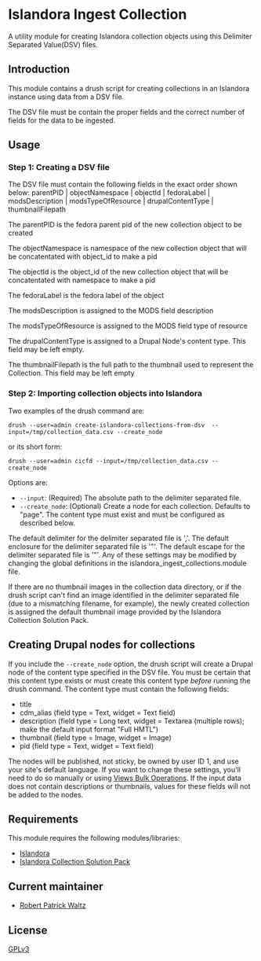 # Islandora Ingest Collection

A utility module for creating Islandora collection objects using this Delimiter Separated Value(DSV) files.


## Introduction

This module contains  a drush script for creating collections in an Islandora instance using 
data from a DSV file.

The DSV file must be contain the proper fields and the correct number of fields for the data to be ingested.

## Usage

### Step 1: Creating a DSV file

The DSV file must contain the following fields in the exact order shown below:
parentPID | objectNamespace | objectId | fedoraLabel | modsDescription | modsTypeOfResource | drupalContentType | thumbnailFilepath

The parentPID is the fedora parent pid of the new collection object to be created

The objectNamespace is namespace of the new collection object that will be concatentated with object_id to make a pid

The objectId is the object_id of the new collection object that will be concatentated with namespace to make a pid

The fedoraLabel is the fedora label of the object

The modsDescription is assigned to the MODS field description

The modsTypeOfResource is assigned to the MODS field type of resource

The drupalContentType is assigned to a Drupal Node's content type. This field may be left empty.

The thumbnailFilepath is the full path to the thumbnail used to represent the Collection. This field may be left empty

### Step 2: Importing collection objects into Islandora


Two examples of the drush command are:

```
drush --user=admin create-islandora-collections-from-dsv  --input=/tmp/collection_data.csv --create_node
```
or its short form:

```
drush --user=admin cicfd --input=/tmp/collection_data.csv --create_node
```

Options are:

 * `--input`: (Required) The absolute path to the delimiter separated file.
 * `--create_node`: (Optional) Create a node for each collection. Defaults to "page". The content type must exist and must be configured as described below.

The default delimiter for the delimiter separated file is ','.
The default enclosure for the delimiter separated file is '"'.
The default escape for the delimiter separated file is '"'.
Any of these settings may be modified by changing the global definitions in the islandora_ingest_collections.module file.

If there are no thumbnail images in the collection data directory, or if the drush script can't find an image identified in the delimiter separated file (due to a mismatching filename, for example), the newly created collection is assigned the default thumbnail image provided by the Islandora Collection Solution Pack.


## Creating Drupal nodes for collections

If you include the `--create_node` option, the drush script will create a Drupal node of the  content type specified in the DSV file. You must be certain that this content type exists or must create this content type *before* running the drush command. The content type must contain the following fields:

 * title
 * cdm_alias (field type = Text, widget = Text field)
 * description (field type = Long text, widget = Textarea (multiple rows); make the default input format "Full HMTL")
 * thumbnail (field type = Image, widget = Image)
 * pid (field type = Text, widget = Text field)


The nodes will be published, not sticky, be owned by user ID 1, and use your site's default language. If you want to change these settings, you'll need to do so manually or using [Views Bulk Operations](https://www.drupal.org/project/views_bulk_operations). If the input data does not contain descriptions or thumbnails, values for these fields will not be added to the nodes.

## Requirements

This module requires the following modules/libraries:

* [Islandora](https://github.com/islandora/islandora)
* [Islandora Collection Solution Pack](https://github.com/Islandora/islandora_solution_pack_collection)

## Current maintainer

* [Robert Patrick Waltz](https://github.com/robert-patrick-waltz)

## License

[GPLv3](http://www.gnu.org/licenses/gpl-3.0.txt)
